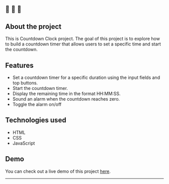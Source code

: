 ## 🔔 🔔 🔔

## About the project

This is Countdown Clock project. The goal of this project is to explore how to build a countdown timer that allows users to set a specific time and start the countdown.


## Features

- Set a countdown timer for a specific duration using the input fields and top buttons.
- Start the countdown timer.
- Display the remaining time in the format HH:MM:SS.
- Sound an alarm when the countdown reaches zero.
- Toggle the alarm on/off


## Technologies used

- HTML
- CSS
- JavaScript

## Demo

You can check out a live demo of this project [here](https://elenacoder.github.io/JavaScript30-Projects/project-29-countdown-clock/).

---